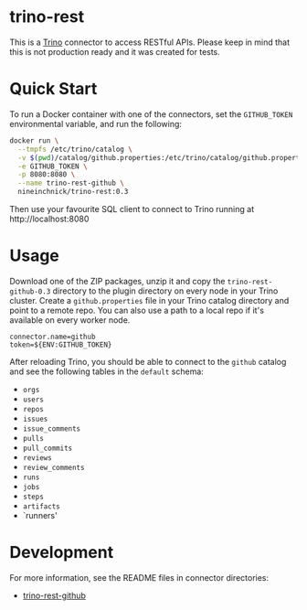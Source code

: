 trino-rest
==========

This is a [Trino](http://trino.io/) connector to access RESTful APIs. Please keep in mind that this is not production ready and it was created for tests.

# Quick Start

To run a Docker container with one of the connectors, set the `GITHUB_TOKEN` environmental variable, and run the following:
```bash
docker run \
  --tmpfs /etc/trino/catalog \
  -v $(pwd)/catalog/github.properties:/etc/trino/catalog/github.properties \
  -e GITHUB_TOKEN \
  -p 8080:8080 \
  --name trino-rest-github \
  nineinchnick/trino-rest:0.3
```

Then use your favourite SQL client to connect to Trino running at http://localhost:8080

# Usage

Download one of the ZIP packages, unzip it and copy the `trino-rest-github-0.3` directory to the plugin directory on every node in your Trino cluster.
Create a `github.properties` file in your Trino catalog directory and point to a remote repo.
You can also use a path to a local repo if it's available on every worker node.

```
connector.name=github
token=${ENV:GITHUB_TOKEN}
```

After reloading Trino, you should be able to connect to the `github` catalog and see the following tables in the `default` schema:
* `orgs`
* `users`
* `repos`
* `issues`
* `issue_comments`
* `pulls`
* `pull_commits`
* `reviews`
* `review_comments`
* `runs`
* `jobs`
* `steps`
* `artifacts`
* `runners'

# Development

For more information, see the README files in connector directories:
* [trino-rest-github](trino-rest-github/README.md)

